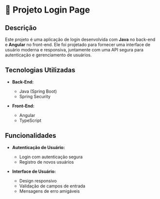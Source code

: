 # 🚀 Projeto Login Page

## Descrição

Este projeto é uma aplicação de login desenvolvida com **Java** no back-end e **Angular** no front-end. Ele foi projetado para fornecer uma interface de usuário moderna e responsiva, juntamente com uma API segura para autenticação e gerenciamento de usuários.

## Tecnologias Utilizadas

- **Back-End:** 
  - Java (Spring Boot)
  - Spring Security

- **Front-End:**
  - Angular
  - TypeScript

## Funcionalidades

- **Autenticação de Usuário:**
  - Login com autenticação segura
  - Registro de novos usuários

- **Interface de Usuário:**
  - Design responsivo
  - Validação de campos de entrada
  - Mensagens de erro amigáveis
 

<br/>

<br/>

